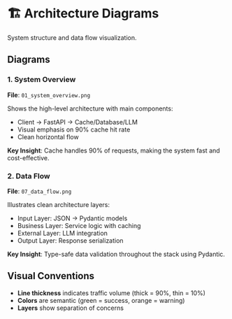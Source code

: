 # 🏗️ Architecture Diagrams

System structure and data flow visualization.

## Diagrams

### 1. System Overview
**File**: `01_system_overview.png`

Shows the high-level architecture with main components:
- Client → FastAPI → Cache/Database/LLM
- Visual emphasis on 90% cache hit rate
- Clean horizontal flow

**Key Insight**: Cache handles 90% of requests, making the system fast and cost-effective.

### 2. Data Flow
**File**: `07_data_flow.png`

Illustrates clean architecture layers:
- Input Layer: JSON → Pydantic models
- Business Layer: Service logic with caching
- External Layer: LLM integration
- Output Layer: Response serialization

**Key Insight**: Type-safe data validation throughout the stack using Pydantic.

## Visual Conventions
- **Line thickness** indicates traffic volume (thick = 90%, thin = 10%)
- **Colors** are semantic (green = success, orange = warning)
- **Layers** show separation of concerns
